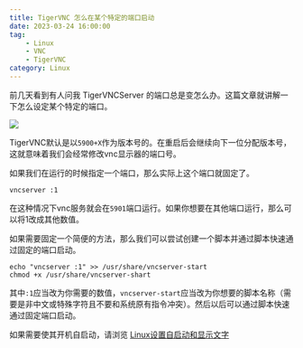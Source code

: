 ```yaml
---
title: TigerVNC 怎么在某个特定的端口启动
date: 2023-03-24 16:00:00
tag: 
    - Linux
    - VNC
    - TigerVNC
category: Linux
---
```


前几天看到有人问我 TigerVNCServer 的端口总是变怎么办。这篇文章就讲解一下怎么设定某个特定的端口。

![](https://image.hestudio.net/img/2023/03/24/641db8c731a86.jpg)

TigerVNC默认是以`5900+X`作为版本号的。在重启后会继续向下一位分配版本号，这就意味着我们会经常修改vnc显示器的端口号。

如果我们在运行的时候指定一个端口，那么实际上这个端口就固定了。

```shell
vncserver :1
```

在这种情况下vnc服务就会在`5901`端口运行。如果你想要在其他端口运行，那么可以将1改成其他数值。

如果需要固定一个简便的方法，那么我们可以尝试创建一个脚本并通过脚本快速通过固定的端口启动。

```shell
echo "vncserver :1" >> /usr/share/vncserver-start
chmod +x /usr/share/vncserver-shart
```
 
其中`:1`应当改为你需要的数值，`vncserver-start`应当改为你想要的脚本名称（需要是非中文或特殊字符且不要和系统原有指令冲突）。然后以后可以通过脚本快速通过固定端口启动。

如果需要使其开机自启动，请浏览 [Linux设置自启动和显示文字](/posts/Setting-up-Linux-self-starting-and-displaying-text.html)

<Share colorful />
